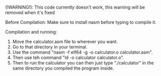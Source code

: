 (!WARNING!): This code currently doesn't work, this warning will be removed when it's fixed

Before Compilation: Make sure to install nasm before typing to compile it. 

Compilation and running:
1) Move the calculator.asm file to wherever you want.
2) Go to that directory in your terminal.
3) Use the command "nasm -f elf64 -g -o calculator.o calculator.asm".
4) Then use teh command "ld -o calculator calculator.o". 
5) Then to run the calculator you can then just type "./calculator" in the same directory you compiled the program inside. 
